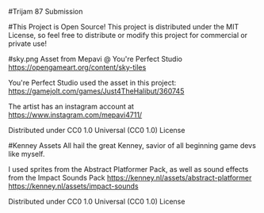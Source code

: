 #Trijam 87 Submission

#This Project is Open Source!
This project is distributed under the MIT License, so feel free to distribute or modify this project for commercial or private use!

#sky.png
Asset from Mepavi @ You're Perfect Studio https://opengameart.org/content/sky-tiles

You're Perfect Studio used the asset in this project: https://gamejolt.com/games/Just4TheHalibut/360745

The artist has an instagram account at https://www.instagram.com/mepavi4711/

Distributed under CC0 1.0 Universal (CC0 1.0) License

#Kenney Assets
All hail the great Kenney, savior of all beginning game devs like myself.

I used sprites from the Abstract Platformer Pack, as well as sound effects from the Impact Sounds Pack 
https://kenney.nl/assets/abstract-platformer
https://kenney.nl/assets/impact-sounds


Distributed under CC0 1.0 Universal (CC0 1.0) License